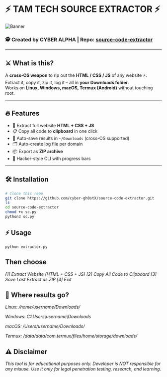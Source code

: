# ⚡ TAM TECH SOURCE EXTRACTOR ⚡
![Banner](https://img.shields.io/badge/CYBER--ALPHA-Extractor-green?style=for-the-badge&logo=python)

### 🕵️ Created by **CYBER ALPHA** | Repo: [source-code-extractor](https://github.com/cyber-gh0stX/source-code-extractor)

---

## ⚔️ What is this?
A **cross-OS weapon** to rip out the **HTML / CSS / JS** of any website ⚡.  
Extract it, copy it, zip it, log it – all in **your Downloads folder**.  
Works on **Linux, Windows, macOS, Termux (Android)** without touching root.  

---

## 🔥 Features
- 🎯 Extract full website **HTML + CSS + JS**  
- 📋 Copy all code to **clipboard** in one click  
- 💾 Auto-save results in `~/Downloads` (cross-OS supported)  
- 🗂️ Auto-create log file per domain  
- 📦 Export as **ZIP archive**  
- 🧨 Hacker-style CLI with progress bars  

---

## 🛠️ Installation
```bash
# Clone this repo
git clone https://github.com/cyber-gh0stX/source-code-extractor.git
ls
cd source-code-extractor
chmod +x sc.py
python3 sc.py


```

## ⚡ Usage
```
python extractor.py
```
## Then choose

*[1] Extract Website (HTML + CSS + JS)*
*[2] Copy All Code to Clipboard*
*[3] Save Last Extract as ZIP*
*[4] Exit*

## 📂 Where results go?

*Linux: /home/username/Downloads/*

*Windows: C:\Users\username\Downloads*

*macOS: /Users/username/Downloads/*

*Termux: /data/data/com.termux/files/home/storage/downloads/*

## ⚠️ Disclaimer

*This tool is for educational purposes only.*
*Developer is NOT responsible for any misuse.*
*Use it only for legal penetration testing, research, and learning.*
